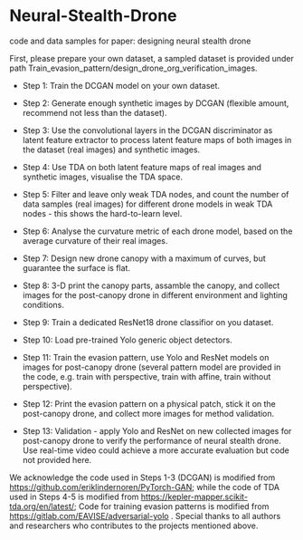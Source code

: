 # Neural-Stealth-Drone
code and data samples for paper: designing neural stealth drone

First, please prepare your own dataset, a sampled dataset is provided under path Train_evasion_pattern/design_drone_org_verification_images.

* Step 1: Train the DCGAN model on your own dataset.

* Step 2: Generate enough synthetic images by DCGAN (flexible amount, recommend not less than the dataset).

* Step 3: Use the convolutional layers in the DCGAN discriminator as latent feature extractor to process latent feature maps of both images in the dataset (real images) and synthetic images.

* Step 4: Use TDA on both latent feature maps of real images and synthetic images, visualise the TDA space.

* Step 5: Filter and leave only weak TDA nodes, and count the number of data samples (real images) for different drone models in weak TDA nodes - this shows the hard-to-learn level.

* Step 6: Analyse the curvature metric of each drone model, based on the average curvature of their real images.

* Step 7: Design new drone canopy with a maximum of curves, but guarantee the surface is flat.

* Step 8: 3-D print the canopy parts, assamble the canopy, and collect images for the post-canopy drone in different environment and lighting conditions.

* Step 9: Train a dedicated ResNet18 drone classifior on you dataset.

* Step 10: Load pre-trained Yolo generic object detectors.

* Step 11: Train the evasion pattern, use Yolo and ResNet models on images for post-canopy drone (several pattern model are provided in the code, e.g. train with perspective, train with affine, train without perspective).

* Step 12: Print the evasion pattern on a physical patch, stick it on the post-canopy drone, and collect more images for method validation.

* Step 13: Validation - apply Yolo and ResNet on new collected images for post-canopy drone to verify the performance of neural stealth drone. Use real-time video could achieve a more accurate evaluation but code not provided here.

We acknowledge the code used in Steps 1-3 (DCGAN) is modified from https://github.com/eriklindernoren/PyTorch-GAN; while the code of TDA used in Steps 4-5 is modified from https://kepler-mapper.scikit-tda.org/en/latest/; Code for training evasion patterns is modified from https://gitlab.com/EAVISE/adversarial-yolo . Special thanks to all authors and researchers who contributes to the projects mentioned above.
